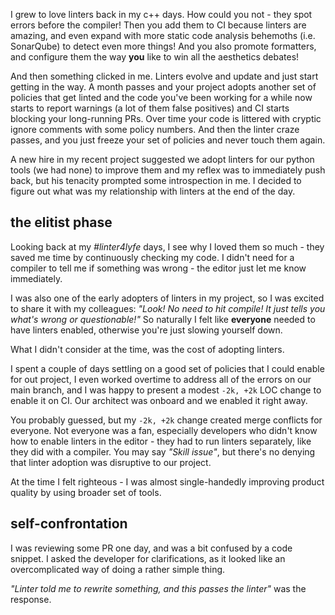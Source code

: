 I grew to love linters back in my c++ days. How could you not - they spot errors before the compiler! Then you add them
to CI because linters are amazing, and even expand with more static code analysis behemoths (i.e. SonarQube) to detect
even more things! And you also promote formatters, and configure them the way **you** like to win all the aesthetics
debates!

And then something clicked in me. Linters evolve and update and just start getting in the way. A month passes and your
project adopts another set of policies that get linted and the code you've been working for a while now starts to report
warnings (a lot of them false positives) and CI starts blocking your long-running PRs. Over time your code is littered
with cryptic ignore comments with some policy numbers. And then the linter craze passes, and you just freeze your set of
policies and never touch them again.

A new hire in my recent project suggested we adopt linters for our python tools (we had none) to improve them and my
reflex was to immediately push back, but his tenacity prompted some introspection in me. I decided to figure out what
was my relationship with linters at the end of the day.

## the elitist phase

Looking back at my _#linter4lyfe_ days, I see why I loved them so much - they saved me time by continuously checking my
code. I didn't need for a compiler to tell me if something was wrong - the editor just let me know immediately.

I was also one of the early adopters of linters in my project, so I was excited to share it with my colleagues: _"Look!
No need to hit compile! It just tells you what's wrong or questionable!"_ So naturally I felt like **everyone** needed
to have linters enabled, otherwise you're just slowing yourself down.

What I didn't consider at the time, was the cost of adopting linters.

I spent a couple of days settling on a good set of policies that I could enable for out project, I even worked overtime
to address all of the errors on our main branch, and I was happy to present a modest `-2k, +2k` LOC change to enable it
on CI. Our architect was onboard and we enabled it right away.

You probably guessed, but my `-2k, +2k` change created merge conflicts for everyone. Not everyone was a fan, especially
developers who didn't know how to enable linters in the editor - they had to run linters separately, like they did with
a compiler. You may say _"Skill issue"_, but there's no denying that linter adoption was disruptive to our project.

At the time I felt righteous - I was almost single-handedly improving product quality by using broader set of tools.

## self-confrontation

I was reviewing some PR one day, and was a bit confused by a code snippet. I asked the developer for clarifications, as
it looked like an overcomplicated way of doing a rather simple thing.

_"Linter told me to rewrite something, and this passes the linter"_ was the response.
